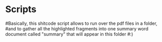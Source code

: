 # Scripts
#Basically, this shitcode script allows to run over the pdf files in a folder, 
#and to gather all the highlighted fragments into one summary word document called "summary" that will appear in this folder 
#:)
